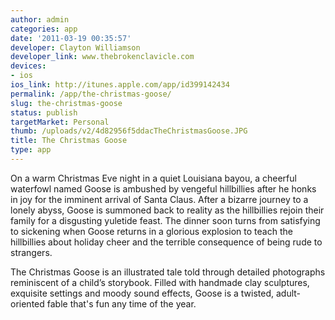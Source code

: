 ```yaml
---
author: admin
categories: app
date: '2011-03-19 00:35:57'
developer: Clayton Williamson
developer_link: www.thebrokenclavicle.com
devices: 
- ios
ios_link: http://itunes.apple.com/app/id399142434
permalink: /app/the-christmas-goose/
slug: the-christmas-goose
status: publish
targetMarket: Personal
thumb: /uploads/v2/4d82956f5ddacTheChristmasGoose.JPG
title: The Christmas Goose
type: app
---
```


On a warm Christmas Eve night in a quiet Louisiana bayou, a cheerful waterfowl named Goose is ambushed by vengeful hillbillies after he honks in joy for the imminent arrival of Santa Claus. After a bizarre journey to a lonely abyss, Goose is summoned back to reality as the hillbillies rejoin their family for a disgusting yuletide feast. The dinner soon turns from satisfying to sickening when Goose returns in a glorious explosion to teach the hillbillies about holiday cheer and the terrible consequence of being rude to strangers.

The Christmas Goose is an illustrated tale told through detailed photographs reminiscent of a child’s storybook. Filled with handmade clay sculptures, exquisite settings and moody sound effects, Goose is a twisted, adult-oriented fable that's fun any time of the year.